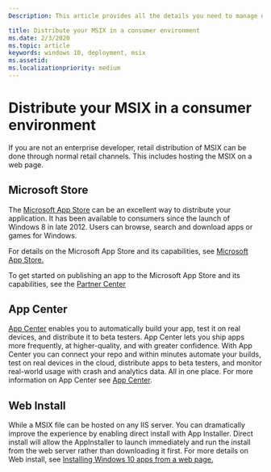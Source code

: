```yaml
---
Description: This article provides all the details you need to manage deploying you MSIX applications in an retail environment.  This article is targeted at developers.

title: Distribute your MSIX in a consumer environment
ms.date: 2/3/2020
ms.topic: article
keywords: windows 10, deployment, msix
ms.assetid:  
ms.localizationpriority: medium
---
```


# Distribute your MSIX in a consumer environment

If you are not an enterprise developer, retail distribution of MSIX can be done through normal retail channels.  This includes hosting the MSIX on a web page.  

## Microsoft Store

The [Microsoft App Store](https://www.microsoft.com/store/apps/windows) can be an excellent way to distribute your application.  It has been available to consumers since the launch of Windows 8 in late 2012. Users can browse, search and download apps or games for Windows.

For details on the Microsoft App Store and its capabilities, see [Microsoft App Store.](/windows/uwp/publish/) 

To get started on publishing an app to the Microsoft App Store and its capabilities, see the [Partner Center](https://partner.microsoft.com/dashboard/home)

## App Center

[App Center](https://appcenter.ms/) enables you to automatically build your app, test it on real devices, and distribute it to beta testers.  App Center lets you ship apps more frequently, at higher-quality, and with greater confidence.  With App Center you can connect your repo and within minutes automate your builds, test on real devices in the cloud, distribute apps to beta testers, and monitor real-world usage with crash and analytics data. All in one place.
For more information on App Center see [App Center](/appcenter/).

## Web Install

While a MSIX file can be hosted on any IIS server.  You can dramatically improve the experience by enabling direct install with App Installer.  Direct install will allow the AppInstaller to launch immediately and run the install from the web server rather than downloading it first.  For more details on Web install, see 
[Installing Windows 10 apps from a web page.](../app-installer/installing-windows10-apps-web.md)

